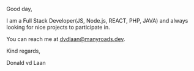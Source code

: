 Good day,

I am a Full Stack Developer(JS, Node.js, REACT, PHP, JAVA) and always looking for nice projects to participate in.

You can reach me at dvdlaan@manyroads.dev.

Kind regards,

Donald vd Laan

<!---
dondvdlaan/dondvdlaan is a ✨ special ✨ repository because its `README.md` (this file) appears on your GitHub profile.
You can click the Preview link to take a look at your changes.
--->
